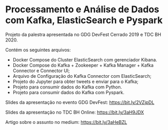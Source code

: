 # Processamento e Análise de Dados com Kafka, ElasticSearch e Pyspark

Projeto da palestra apresentada no GDG DevFest Cerrado 2019 e TDC BH 2020.

Contém os seguintes arquivos:
- Docker Compose do Cluster ElasticSearch com gerenciador Kibana.
- Docker Compose do Kafka + Zookeeper + Kafka Manager + Kafka Connector e Connector UI;
- Arquivo de Configuração do Kafka Connector com ElasticSearch;
- Projeto do Jupyter para obter tweets e enviar para o Kafka;
- Projeto para consumir dados do Kafka com Python.
- Projeto para consumir dados do Kafka com Pyspark.

Slides da apresentação no evento GDG DevFest: https://bit.ly/2VZjpDL

Slides da apresentação no TDC BH Online: https://bit.ly/3aH9JDX

Artigo sobre o assunto no medium: https://bit.ly/3aHeBZL
